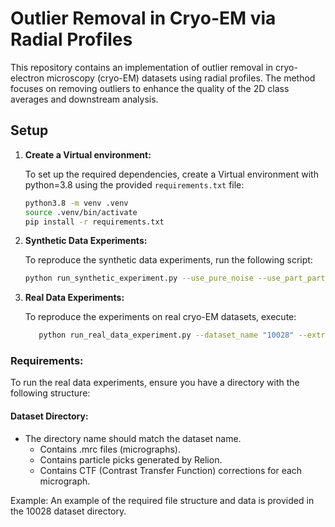 # Outlier Removal in Cryo-EM via Radial Profiles

This repository contains an implementation of outlier removal in cryo-electron microscopy (cryo-EM) datasets using radial profiles. The method focuses on removing outliers to enhance the quality of the 2D class averages and downstream analysis.

## Setup

1. **Create a Virtual environment:**
   
   To set up the required dependencies, create a Virtual environment with python=3.8 using the provided `requirements.txt` file:

   ```bash
   python3.8 -m venv .venv
   source .venv/bin/activate
   pip install -r requirements.txt
   
2. **Synthetic Data Experiments:**

    To reproduce the synthetic data experiments, run the following script:
   
    ```bash
    python run_synthetic_experiment.py --use_pure_noise --use_part_particles --use_multi_particles

3. **Real Data Experiments:**

    To reproduce the experiments on real cryo-EM datasets, execute:

    ```bash
       python run_real_data_experiment.py --dataset_name "10028" --extraction_size 360 --outlier_removal

### Requirements:
To run the real data experiments, ensure you have a directory with the following structure:

#### Dataset Directory:
* The directory name should match the dataset name.
   * Contains .mrc files (micrographs).
   * Contains particle picks generated by Relion.
   * Contains CTF (Contrast Transfer Function) corrections for each micrograph.

Example:
An example of the required file structure and data is provided in the 10028 dataset directory.